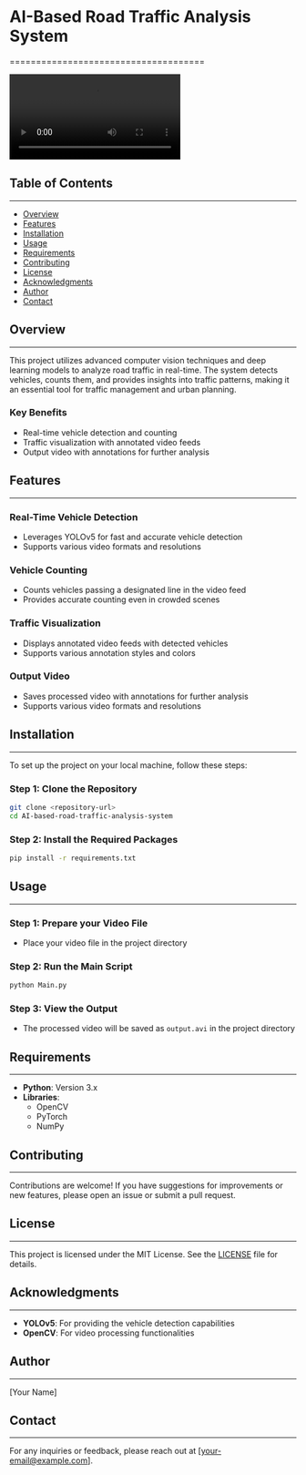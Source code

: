 # AI-Based Road Traffic Analysis System
=====================================

![Traffic Analysis](https://github.com/NelluriLokesh/AI-Based-Road-Traffic-Analysis-System/blob/main/output.avi)

## Table of Contents
-----------------

* [Overview](#overview)
* [Features](#features)
* [Installation](#installation)
* [Usage](#usage)
* [Requirements](#requirements)
* [Contributing](#contributing)
* [License](#license)
* [Acknowledgments](#acknowledgments)
* [Author](#author)
* [Contact](#contact)

## Overview
------------

This project utilizes advanced computer vision techniques and deep learning models to analyze road traffic in real-time. The system detects vehicles, counts them, and provides insights into traffic patterns, making it an essential tool for traffic management and urban planning.

### Key Benefits

* Real-time vehicle detection and counting
* Traffic visualization with annotated video feeds
* Output video with annotations for further analysis

## Features
------------

### Real-Time Vehicle Detection

* Leverages YOLOv5 for fast and accurate vehicle detection
* Supports various video formats and resolutions

### Vehicle Counting

* Counts vehicles passing a designated line in the video feed
* Provides accurate counting even in crowded scenes

### Traffic Visualization

* Displays annotated video feeds with detected vehicles
* Supports various annotation styles and colors

### Output Video

* Saves processed video with annotations for further analysis
* Supports various video formats and resolutions

## Installation
------------

To set up the project on your local machine, follow these steps:

### Step 1: Clone the Repository

```bash
git clone <repository-url>
cd AI-based-road-traffic-analysis-system
```

### Step 2: Install the Required Packages

```bash
pip install -r requirements.txt
```

## Usage
-----

### Step 1: Prepare your Video File

* Place your video file in the project directory

### Step 2: Run the Main Script

```bash
python Main.py
```

### Step 3: View the Output

* The processed video will be saved as `output.avi` in the project directory

## Requirements
------------

* **Python**: Version 3.x
* **Libraries**:
	+ OpenCV
	+ PyTorch
	+ NumPy

## Contributing
------------

Contributions are welcome! If you have suggestions for improvements or new features, please open an issue or submit a pull request.

## License
-------

This project is licensed under the MIT License. See the [LICENSE](LICENSE) file for details.

## Acknowledgments
------------

* **YOLOv5**: For providing the vehicle detection capabilities
* **OpenCV**: For video processing functionalities

## Author
-------

[Your Name]

## Contact
-------

For any inquiries or feedback, please reach out at [your-email@example.com].
